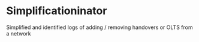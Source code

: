 # Simplificationinator
Simplified and identified logs of adding / removing handovers or OLTS from a network
